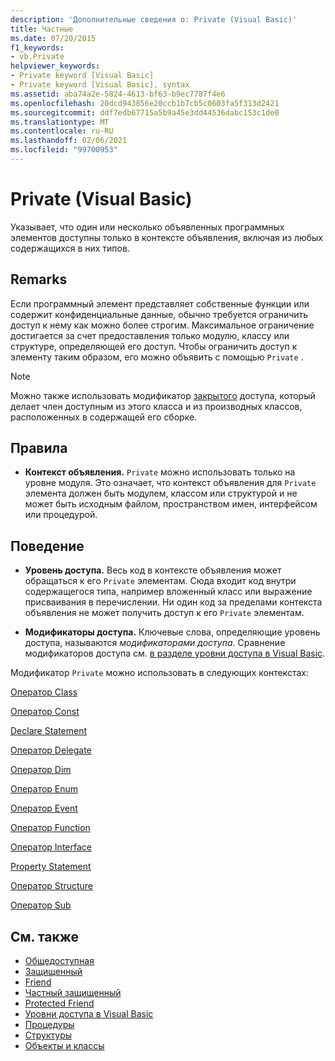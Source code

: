 ```yaml
---
description: 'Дополнительные сведения о: Private (Visual Basic)'
title: Частные
ms.date: 07/20/2015
f1_keywords:
- vb.Private
helpviewer_keywords:
- Private keyword [Visual Basic]
- Private keyword [Visual Basic], syntax
ms.assetid: aba74a2e-5824-4613-bf63-b9ec7787f4e6
ms.openlocfilehash: 20dcd943856e20ccb1b7cb5c0603fa5f313d2421
ms.sourcegitcommit: ddf7edb67715a5b9a45e3dd44536dabc153c1de0
ms.translationtype: MT
ms.contentlocale: ru-RU
ms.lasthandoff: 02/06/2021
ms.locfileid: "99700953"
---
```

# <a name="private-visual-basic"></a>Private (Visual Basic)

Указывает, что один или несколько объявленных программных элементов доступны только в контексте объявления, включая из любых содержащихся в них типов.  
  
## <a name="remarks"></a>Remarks  

 Если программный элемент представляет собственные функции или содержит конфиденциальные данные, обычно требуется ограничить доступ к нему как можно более строгим. Максимальное ограничение достигается за счет предоставления только модулю, классу или структуре, определяющей его доступ. Чтобы ограничить доступ к элементу таким образом, его можно объявить с помощью `Private` .  

> [!NOTE]
> Можно также использовать модификатор [закрытого](private-protected.md) доступа, который делает член доступным из этого класса и из производных классов, расположенных в содержащей его сборке.

## <a name="rules"></a>Правила  

- **Контекст объявления.** `Private` можно использовать только на уровне модуля. Это означает, что контекст объявления для `Private` элемента должен быть модулем, классом или структурой и не может быть исходным файлом, пространством имен, интерфейсом или процедурой.  
  
## <a name="behavior"></a>Поведение  
  
- **Уровень доступа.** Весь код в контексте объявления может обращаться к его `Private` элементам. Сюда входит код внутри содержащегося типа, например вложенный класс или выражение присваивания в перечислении. Ни один код за пределами контекста объявления не может получить доступ к его `Private` элементам.  
  
- **Модификаторы доступа.** Ключевые слова, определяющие уровень доступа, называются *модификаторами доступа*. Сравнение модификаторов доступа см. [в разделе уровни доступа в Visual Basic](../../programming-guide/language-features/declared-elements/access-levels.md).  
  
 Модификатор `Private` можно использовать в следующих контекстах:  
  
 [Оператор Class](../statements/class-statement.md)  
  
 [Оператор Const](../statements/const-statement.md)  
  
 [Declare Statement](../statements/declare-statement.md)  
  
 [Оператор Delegate](../statements/delegate-statement.md)  
  
 [Оператор Dim](../statements/dim-statement.md)  
  
 [Оператор Enum](../statements/enum-statement.md)  
  
 [Оператор Event](../statements/event-statement.md)  
  
 [Оператор Function](../statements/function-statement.md)  
  
 [Оператор Interface](../statements/interface-statement.md)  
  
 [Property Statement](../statements/property-statement.md)  
  
 [Оператор Structure](../statements/structure-statement.md)  
  
 [Оператор Sub](../statements/sub-statement.md)  
  
## <a name="see-also"></a>См. также

- [Общедоступная](public.md)
- [Защищенный](protected.md)
- [Friend](friend.md)
- [Частный защищенный](./private-protected.md)
- [Protected Friend](./protected-friend.md)
- [Уровни доступа в Visual Basic](../../programming-guide/language-features/declared-elements/access-levels.md)
- [Процедуры](../../programming-guide/language-features/procedures/index.md)
- [Структуры](../../programming-guide/language-features/data-types/structures.md)
- [Объекты и классы](../../programming-guide/language-features/objects-and-classes/index.md)
